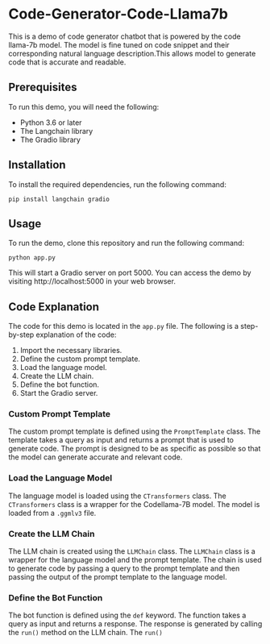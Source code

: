 # Code-Generator-Code-Llama7b
This is a demo of code generator chatbot that is powered by the code llama-7b model. The model is fine tuned on code snippet and their corresponding natural language description.This allows model to generate code that is accurate and readable.

## Prerequisites

To run this demo, you will need the following:

* Python 3.6 or later
* The Langchain library
* The Gradio library

## Installation

To install the required dependencies, run the following command:

```
pip install langchain gradio
```

## Usage

To run the demo, clone this repository and run the following command:

```
python app.py
```

This will start a Gradio server on port 5000. You can access the demo by visiting http://localhost:5000 in your web browser.

## Code Explanation

The code for this demo is located in the `app.py` file. The following is a step-by-step explanation of the code:

1. Import the necessary libraries.
2. Define the custom prompt template.
3. Load the language model.
4. Create the LLM chain.
5. Define the bot function.
6. Start the Gradio server.

### Custom Prompt Template

The custom prompt template is defined using the `PromptTemplate` class. The template takes a query as input and returns a prompt that is used to generate code. The prompt is designed to be as specific as possible so that the model can generate accurate and relevant code.

### Load the Language Model

The language model is loaded using the `CTransformers` class. The `CTransformers` class is a wrapper for the Codellama-7B model. The model is loaded from a `.ggmlv3` file.

### Create the LLM Chain

The LLM chain is created using the `LLMChain` class. The `LLMChain` class is a wrapper for the language model and the prompt template. The chain is used to generate code by passing a query to the prompt template and then passing the output of the prompt template to the language model.

### Define the Bot Function

The bot function is defined using the `def` keyword. The function takes a query as input and returns a response. The response is generated by calling the `run()` method on the LLM chain. The `run()`
